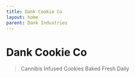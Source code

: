 ```yaml
---
title: Dank Cookie Co
layout: home
parent: Dank Industries
---
```


# Dank Cookie Co
> Cannibis Infused Cookies Baked Fresh Daily